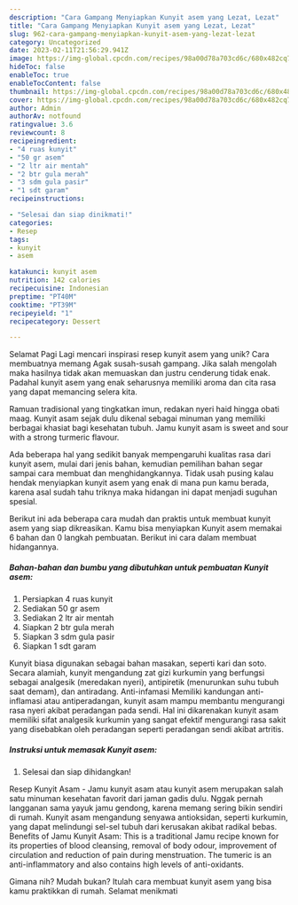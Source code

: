 ```yaml
---
description: "Cara Gampang Menyiapkan Kunyit asem yang Lezat, Lezat"
title: "Cara Gampang Menyiapkan Kunyit asem yang Lezat, Lezat"
slug: 962-cara-gampang-menyiapkan-kunyit-asem-yang-lezat-lezat
category: Uncategorized
date: 2023-02-11T21:56:29.941Z
image: https://img-global.cpcdn.com/recipes/98a00d78a703cd6c/680x482cq70/kunyit-asem-foto-resep-utama.jpg
hideToc: false
enableToc: true
enableTocContent: false
thumbnail: https://img-global.cpcdn.com/recipes/98a00d78a703cd6c/680x482cq70/kunyit-asem-foto-resep-utama.jpg
cover: https://img-global.cpcdn.com/recipes/98a00d78a703cd6c/680x482cq70/kunyit-asem-foto-resep-utama.jpg
author: Admin
authorAv: notfound
ratingvalue: 3.6
reviewcount: 8
recipeingredient:
- "4 ruas kunyit"
- "50 gr asem"
- "2 ltr air mentah"
- "2 btr gula merah"
- "3 sdm gula pasir"
- "1 sdt garam"
recipeinstructions:

- "Selesai dan siap dinikmati!"
categories:
- Resep
tags:
- kunyit
- asem

katakunci: kunyit asem 
nutrition: 142 calories
recipecuisine: Indonesian
preptime: "PT40M"
cooktime: "PT39M"
recipeyield: "1"
recipecategory: Dessert

---
```



Selamat Pagi Lagi mencari inspirasi resep kunyit asem yang unik? Cara membuatnya memang Agak susah-susah gampang. Jika salah mengolah maka hasilnya tidak akan memuaskan dan justru cenderung tidak enak. Padahal kunyit asem yang enak seharusnya memiliki aroma dan cita rasa yang dapat memancing selera kita.


Ramuan tradisional yang tingkatkan imun, redakan nyeri haid hingga obati maag. Kunyit asam sejak dulu dikenal sebagai minuman yang memiliki berbagai khasiat bagi kesehatan tubuh. Jamu kunyit asam is sweet and sour with a strong turmeric flavour.

Ada beberapa hal yang sedikit banyak mempengaruhi kualitas rasa dari kunyit asem, mulai dari jenis bahan, kemudian pemilihan bahan segar sampai cara membuat dan menghidangkannya. Tidak usah pusing kalau hendak menyiapkan kunyit asem yang enak di mana pun kamu berada, karena asal sudah tahu triknya maka hidangan ini dapat menjadi suguhan spesial.


Berikut ini ada beberapa cara mudah dan praktis untuk membuat kunyit asem yang siap dikreasikan. Kamu bisa menyiapkan Kunyit asem memakai 6 bahan dan 0 langkah pembuatan. Berikut ini cara dalam membuat hidangannya.

<!--inarticleads1-->

##### Bahan-bahan dan bumbu yang dibutuhkan untuk pembuatan Kunyit asem:

1. Persiapkan 4 ruas kunyit
1. Sediakan 50 gr asem
1. Sediakan 2 ltr air mentah
1. Siapkan 2 btr gula merah
1. Siapkan 3 sdm gula pasir
1. Siapkan 1 sdt garam


Kunyit biasa digunakan sebagai bahan masakan, seperti kari dan soto. Secara alamiah, kunyit mengandung zat gizi kurkumin yang berfungsi sebagai analgesik (meredakan nyeri), antipiretik (menurunkan suhu tubuh saat demam), dan antiradang. Anti-infamasi Memiliki kandungan anti-inflamasi atau antiperadangan, kunyit asam mampu membantu mengurangi rasa nyeri akibat peradangan pada sendi. Hal ini dikarenakan kunyit asam memiliki sifat analgesik kurkumin yang sangat efektif mengurangi rasa sakit yang disebabkan oleh peradangan seperti peradangan sendi akibat artritis. 

<!--inarticleads2-->

##### Instruksi untuk memasak Kunyit asem:


1. Selesai dan siap dihidangkan!

Resep Kunyit Asam - Jamu kunyit asam atau kunyit asem merupakan salah satu minuman kesehatan favorit dari jaman gadis dulu. Nggak pernah langganan sama yayuk jamu gendong, karena memang sering bikin sendiri di rumah. Kunyit asam mengandung senyawa antioksidan, seperti kurkumin, yang dapat melindungi sel-sel tubuh dari kerusakan akibat radikal bebas. Benefits of Jamu Kunyit Asam: This is a traditional Jamu recipe known for its properties of blood cleansing, removal of body odour, improvement of circulation and reduction of pain during menstruation. The tumeric is an anti-inflammatory and also contains high levels of anti-oxidants. 

Gimana nih? Mudah bukan? Itulah cara membuat kunyit asem yang bisa kamu praktikkan di rumah. Selamat menikmati
